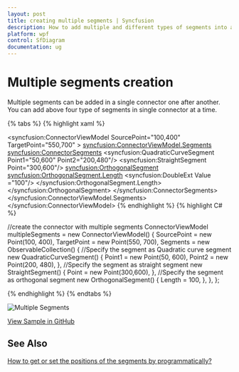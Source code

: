```yaml
---
layout: post
title: creating multiple segments | Syncfusion
description: How to add multiple and different types of segments into a single connector and how to edit the multiple connectors
platform: wpf
control: SfDiagram
documentation: ug
---
```


# Multiple segments creation

Multiple segments can be added in a single connector one after another. You can add above four type of segments in single connector at a time.

{% tabs %}
{% highlight xaml %}
<!--create the connector with multiple segments segments-->
<syncfusion:ConnectorViewModel SourcePoint="100,400" TargetPoint="550,700" >
    <syncfusion:ConnectorViewModel.Segments>
        <syncfusion:ConnectorSegments>
            <!--Specify the segment as quadratic curve segment-->
            <syncfusion:QuadraticCurveSegment Point1="50,600" Point2="200,480"/>
            <!--Specify the segment as straight segment-->
            <syncfusion:StraightSegment Point="300,600"/>
            <!--Specify the segment as orthogonal segment-->
            <syncfusion:OrthogonalSegment>
                <syncfusion:OrthogonalSegment.Length>
                    <syncfusion:DoubleExt Value ="100"/>
                </syncfusion:OrthogonalSegment.Length>
            </syncfusion:OrthogonalSegment>
        </syncfusion:ConnectorSegments>
    </syncfusion:ConnectorViewModel.Segments>
</syncfusion:ConnectorViewModel>
{% endhighlight %}
{% highlight C# %}

//create the connector with multiple segments
ConnectorViewModel multipleSegments = new ConnectorViewModel()
{
    SourcePoint = new Point(100, 400),
    TargetPoint = new Point(550, 700),
    Segments = new ObservableCollection<IConnectorSegment>()
    {
        //Specify the segment as Quadratic curve segment
        new QuadraticCurveSegment()
        {
            Point1 = new Point(50, 600),
            Point2 = new Point(200, 480),
        },
        //Specify the segment as straight segment
        new StraightSegment()
        {
            Point = new Point(300,600),
        },
        //Specify the segment as orthogonal segment
        new OrthogonalSegment()
        {
            Length = 100,
        },
    },
};

{% endhighlight %}
{% endtabs %}

![Multiple Segments](Connector_images/MultipleSegments.PNG)

[View Sample in GitHub](https://github.com/SyncfusionExamples/WPF-Diagram-Examples/tree/master/Samples/Connector/Segments)

## See Also 

[How to get or set the positions of the segments by programmatically?](https://www.syncfusion.com/kb/11344/how-to-get-or-set-the-positions-of-the-segments-by-programmatically-in-wpf-diagramsfdiagram)